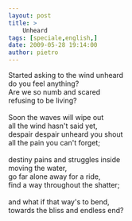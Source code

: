 ```yaml
---
layout: post
title: >
    Unheard
tags: [speciale,english,]
date: 2009-05-28 19:14:00
author: pietro
---
```

Started asking to the wind unheard<br/>do you feel anything?<br/>Are we so numb and scared<br/>refusing to be living?<br/><br/>Soon the waves will wipe out<br/>all the wind hasn't said yet,<br/>despair despair unheard you shout<br/>all the pain you can't forget;<br/><br/>destiny pains and struggles inside<br/>moving the water,<br/>go far alone away for a ride,<br/>find a way throughout the shatter;<br/><br/>and what if that way's to bend,<br/>towards the bliss and endless end?
